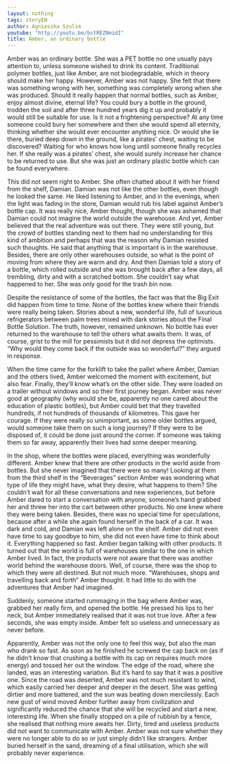 ```yaml
---
layout: nothing
tags: storyEN
author: Agnieszka Szulim
youtube: "http://youtu.be/bstREZNmidI"
title: Amber, an ordinary bottle
---
```

Amber was an ordinary bottle. She was a PET bottle no one usually pays attention to, unless someone wished to drink its content. Traditional polymer bottles, just like Amber, are not biodegradable, which in theory should make her happy. However, Amber was not happy. She felt that there was something wrong with her, something was completely wrong when she was produced. Should it really happen that normal bottles, such as Amber, enjoy almost divine, eternal life? You could bury a bottle in the ground, trodden the soil and after three hundred years dig it up and probably it would still be suitable for use. Is it not a frightening perspective? At any time someone could bury her somewhere and then she would spend all eternity, thinking whether she would ever encounter anything nice. Or would she lie there, buried deep down in the ground, like a pirates’ chest, waiting to be discovered? Waiting for who knows how long until someone finally recycles her. If she really was a pirates’ chest, she would surely increase her chance to be returned to use. But she was just an ordinary plastic bottle which can be found everywhere.

This did not seem right to Amber. She often chatted about it with her friend from the shelf, Damian. Damian was not like the other bottles, even though he looked the same. He liked listening to Amber, and in the evenings, when the light was fading in the store, Damian would rub his label against Amber’s bottle cap. It was really nice, Amber thought, though she was ashamed that Damian could not imagine the world outside the warehouse. And yet, Amber believed that the real adventure was out there. They were still young, but the crowd of bottles standing next to them had no understanding for this kind of ambition and perhaps that was the reason why Damian resisted such thoughts. He said that anything that is important is in the warehouse. Besides, there are only other warehouses outside, so what is the point of moving from where they are warm and dry. And then Damian told a story of a bottle, which rolled outside and she was brought back after a few days, all trembling, dirty and with a scratched bottom. She couldn’t say what happened to her. She was only good for the trash bin now.

Despite the resistance of some of the bottles, the fact was that the Big Exit did happen from time to time. None of the bottles knew where their friends were really being taken. Stories about a new, wonderful life, full of luxurious refrigerators between palm trees mixed with dark stories about the Final Bottle Solution. The truth, however, remained unknown. No bottle has ever returned to the warehouse to tell the others what awaits them. It was, of course, grist to the mill for pessimists but it did not depress the optimists. “Why would they come back if the outside was so wonderful?” they argued in response.

When the time came for the forklift to take the pallet where Amber, Damian and the others lived, Amber welcomed the moment with excitement, but also fear. Finally, they’ll know what’s on the other side. They were loaded on a trailer without windows and so their first journey began. Amber was never good at geography (why would she be, apparently no one cared about the education of plastic bottles), but Amber could bet that they travelled hundreds, if not hundreds of thousands of kilometres. This gave her courage. If they were really so unimportant, as some older bottles argued, would someone take them on such a long journey? If they were to be disposed of, it could be done just around the corner. If someone was taking them so far away, apparently their lives had some deeper meaning.

In the shop, where the bottles were placed, everything was wonderfully different. Amber knew that there are other products in the world aside from bottles. But she never imagined that there were so many! Looking at them from the third shelf in the “Beverages” section Amber was wondering what type of life they might have, what they desire, what happens to them? She couldn’t wait for all these conversations and new experiences, but before Amber dared to start a conversation with anyone, someone’s hand grabbed her and threw her into the cart between other products. No one knew where they were being taken. Besides, there was no special time for speculations, because after a while she again found herself in the back of a car. It was dark and cold, and Damian was left alone on the shelf. Amber did not even have time to say goodbye to him, she did not even have time to think about it. Everything happened so fast. Amber began talking with other products. It turned out that the world is full of warehouses similar to the one in which Amber lived. In fact, the products were not aware that there was another world behind the warehouse doors. Well, of course, there was the shop to which they were all destined. But not much more. “Warehouses, shops and travelling back and forth” Amber thought. It had little to do with the adventures that Amber had imagined.

Suddenly, someone started rummaging in the bag where Amber was, grabbed her really firm, and opened the bottle. He pressed his lips to her neck, but Amber immediately realised that it was not true love. After a few seconds, she was empty inside. Amber felt so useless and unnecessary as never before.

Apparently, Amber was not the only one to feel this way, but also the man who drank so fast. As soon as he finished he screwed the cap back on (as if he didn’t know that crushing a bottle with its cap on requires much more energy) and tossed her out the window. The edge of the road, where she landed, was an interesting variation. But it’s hard to say that it was a positive one. Since the road was deserted, Amber was not much resistant to wind, which easily carried her deeper and deeper in the desert. She was getting dirtier and more battered, and the sun was beating down mercilessly. Each new gust of wind moved Amber further away from civilization and significantly reduced the chance that she will be recycled and start a new, interesting life. When she finally stopped on a pile of rubbish by a fence, she realised that nothing more awaits her. Dirty, tired and useless products did not want to communicate with Amber. Amber was not sure whether they were no longer able to do so or just simply didn’t like strangers. Amber buried herself in the sand, dreaming of a final utilisation, which she will probably never experience.
